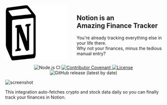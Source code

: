 <div style="display:flex; justify-content: center" >
    <img width="100" src="https://raw.githubusercontent.com/maaarkDay/notion/master/notion-logo-dark.svg#gh-light-mode-only">
    <img width="100" src="https://raw.githubusercontent.com/maaarkDay/notion/master/notion-logo-light.svg#gh-dark-mode-only">
    <div style="margin-left:30px">
        <h2 > <b>Notion&nbsp</b>is an Amazing<b>&nbspFinance Tracker</b><br></h3>
        <p>
            You're already tracking everything else in your life there.<br>
            Why not your finances, minus the tedious manual entry?
        </p>
    </div>
</div>

<p align="center">
  <img src="https://github.com/amplication/amplication/workflows/Node.js%20CI/badge.svg" alt="Node.js CI">
  <a href="CODE_OF_CONDUCT.md">
    <img src="https://img.shields.io/badge/Contributor%20Covenant-v2.0%20adopted-ff69b4.svg" alt="Contributor Covenant">
  </a>
  <a href="https://opensource.org/licenses/Apache-2.0">
    <img src="https://img.shields.io/badge/License-Apache%202.0-blue.svg" alt="License">
  </a>
  <img alt="GitHub release (latest by date)" src="https://img.shields.io/github/v/release/maaarkDay/notion?color=purple"/>
</p>



![screenshot](https://user-images.githubusercontent.com/30710565/191767962-a86a5be6-ca76-4755-b045-0ebca730475c.png)

This integration auto-fetches crypto and stock data daily so you can finally track your finances in Notion.
